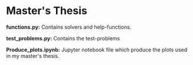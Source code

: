 # Master's Thesis

**functions.py:** Contains solvers and help-functions.

**test_problems.py:** Contains the test-problems

**Produce_plots.ipynb:** Jupyter notebook file which produce the plots used in my master's thesis.